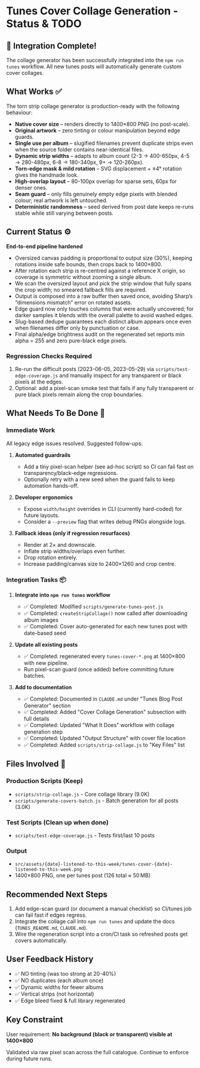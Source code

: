 # Tunes Cover Collage Generation - Status & TODO

## 🎉 Integration Complete!

The collage generator has been successfully integrated into the `npm run tunes` workflow. All new tunes posts will automatically generate custom cover collages.

## What Works ✅

The torn strip collage generator is production-ready with the following behaviour:

- **Native cover size** – renders directly to 1400×800 PNG (no post-scale).
- **Original artwork** – zero tinting or colour manipulation beyond edge guards.
- **Single use per album** – slugified filenames prevent duplicate strips even when the source folder contains near-identical files.
- **Dynamic strip widths** – adapts to album count (2-3 → 400-650px, 4-5 → 280-480px, 6-8 → 180-340px, 9+ → 120-260px).
- **Torn-edge mask & mild rotation** – SVG displacement + ±4° rotation gives the handmade look.
- **High-overlap layout** – 80-100px overlap for sparse sets, 60px for denser ones.
- **Seam guard** – only fills genuinely empty edge pixels with blended colour; real artwork is left untouched.
- **Deterministic randomness** – seed derived from post date keeps re-runs stable while still varying between posts.

## Current Status ⚙️

**End-to-end pipeline hardened**

- Oversized canvas padding is proportional to output size (30%), keeping rotations inside safe bounds, then crops back to 1400×800.
- After rotation each strip is re-centred against a reference X origin, so coverage is symmetric without zooming a single album.
- We scan the oversized layout and pick the strip window that fully spans the crop width; no smeared fallback fills are required.
- Output is composed into a raw buffer then saved once, avoiding Sharp’s “dimensions mismatch” error on rotated assets.
- Edge guard now only touches columns that were actually uncovered; for darker samples it blends with the overall palette to avoid washed edges.
- Slug-based dedupe guarantees each distinct album appears once even when filenames differ only by punctuation or case.
- Final alpha/edge brightness audit on the regenerated set reports min alpha = 255 and zero pure-black edge pixels.

### Regression Checks Required

1. Re-run the difficult posts (2023-06-05, 2023-05-29) via `scripts/test-edge-coverage.js` and manually inspect for any transparent or black pixels at the edges.
2. Optional: add a pixel-scan smoke test that fails if any fully transparent or pure black pixels remain along the crop boundaries.

## What Needs To Be Done 🔧

### Immediate Work

All legacy edge issues resolved. Suggested follow-ups:

1. **Automated guardrails**
   - Add a tiny pixel-scan helper (see ad-hoc script) so CI can fail fast on transparency/black-edge regressions.
   - Optionally retry with a new seed when the guard fails to keep automation hands-off.

2. **Developer ergonomics**
   - Expose `width/height` overrides in CLI (currently hard-coded) for future layouts.
   - Consider a `--preview` flag that writes debug PNGs alongside logs.

3. **Fallback ideas (only if regression resurfaces)**
   - Render at 2× and downscale.
   - Inflate strip widths/overlaps even further.
   - Drop rotation entirely.
   - Increase padding/canvas size to 2400×1260 and crop centre.

### Integration Tasks 📦

1. **Integrate into `npm run tunes` workflow**
   - ✅ Completed: Modified `scripts/generate-tunes-post.js`
   - ✅ Completed: `createStripCollage()` now called after downloading album images
   - ✅ Completed: Cover auto-generated for each new tunes post with date-based seed

2. **Update all existing posts**
   - ✅ Completed: regenerated every `tunes-cover-*.png` at 1400×800 with new pipeline.
   - Run pixel-scan guard (once added) before committing future batches.

3. **Add to documentation**
   - ✅ Completed: Documented in `CLAUDE.md` under "Tunes Blog Post Generator" section
   - ✅ Completed: Added "Cover Collage Generation" subsection with full details
   - ✅ Completed: Updated "What It Does" workflow with collage generation step
   - ✅ Completed: Updated "Output Structure" with cover file location
   - ✅ Completed: Added `scripts/strip-collage.js` to "Key Files" list

## Files Involved 📁

### Production Scripts (Keep)
- `scripts/strip-collage.js` - Core collage library (9.0K)
- `scripts/generate-covers-batch.js` - Batch generation for all posts (3.0K)

### Test Scripts (Clean up when done)
- `scripts/test-edge-coverage.js` - Tests first/last 10 posts

### Output
- `src/assets/{date}-listened-to-this-week/tunes-cover-{date}-listened-to-this-week.png`
- 1400×800 PNG, one per tunes post (126 total ≈ 50 MB)

## Recommended Next Steps

1. Add edge-scan guard (or document a manual checklist) so CI/tunes job can fail fast if edges regress.
2. Integrate the collage call into `npm run tunes` and update the docs (`TUNES_README.md`, `CLAUDE.md`).
3. Wire the regeneration script into a cron/CI task so refreshed posts get covers automatically.

## User Feedback History

- ✅ NO tinting (was too strong at 20-40%)
- ✅ NO duplicates (each album once)
- ✅ Dynamic widths for fewer albums
- ✅ Vertical strips (not horizontal)
- ✅ Edge bleed fixed & full library regenerated

## Key Constraint

User requirement: **No background (black or transparent) visible at 1400×800**

Validated via raw pixel scan across the full catalogue. Continue to enforce during future runs.
